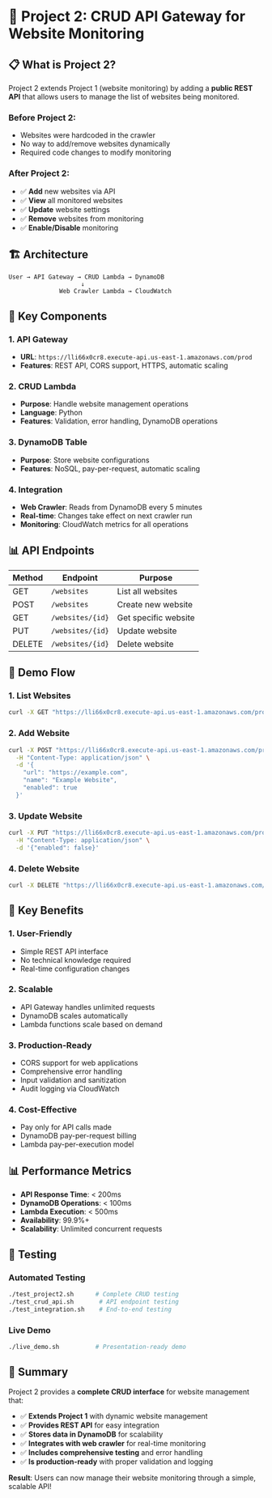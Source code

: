 # 🎯 Project 2: CRUD API Gateway for Website Monitoring

## 📋 **What is Project 2?**

Project 2 extends Project 1 (website monitoring) by adding a **public REST API** that allows users to manage the list of websites being monitored.

### **Before Project 2:**
- Websites were hardcoded in the crawler
- No way to add/remove websites dynamically
- Required code changes to modify monitoring

### **After Project 2:**
- ✅ **Add** new websites via API
- ✅ **View** all monitored websites
- ✅ **Update** website settings
- ✅ **Remove** websites from monitoring
- ✅ **Enable/Disable** monitoring

## 🏗️ **Architecture**

```
User → API Gateway → CRUD Lambda → DynamoDB
                    ↓
              Web Crawler Lambda → CloudWatch
```

## 🚀 **Key Components**

### 1. **API Gateway**
- **URL**: `https://lli66x0cr8.execute-api.us-east-1.amazonaws.com/prod`
- **Features**: REST API, CORS support, HTTPS, automatic scaling

### 2. **CRUD Lambda**
- **Purpose**: Handle website management operations
- **Language**: Python
- **Features**: Validation, error handling, DynamoDB operations

### 3. **DynamoDB Table**
- **Purpose**: Store website configurations
- **Features**: NoSQL, pay-per-request, automatic scaling

### 4. **Integration**
- **Web Crawler**: Reads from DynamoDB every 5 minutes
- **Real-time**: Changes take effect on next crawler run
- **Monitoring**: CloudWatch metrics for all operations

## 📊 **API Endpoints**

| Method | Endpoint | Purpose |
|--------|----------|---------|
| GET | `/websites` | List all websites |
| POST | `/websites` | Create new website |
| GET | `/websites/{id}` | Get specific website |
| PUT | `/websites/{id}` | Update website |
| DELETE | `/websites/{id}` | Delete website |

## 🎯 **Demo Flow**

### **1. List Websites**
```bash
curl -X GET "https://lli66x0cr8.execute-api.us-east-1.amazonaws.com/prod/websites"
```

### **2. Add Website**
```bash
curl -X POST "https://lli66x0cr8.execute-api.us-east-1.amazonaws.com/prod/websites" \
  -H "Content-Type: application/json" \
  -d '{
    "url": "https://example.com",
    "name": "Example Website",
    "enabled": true
  }'
```

### **3. Update Website**
```bash
curl -X PUT "https://lli66x0cr8.execute-api.us-east-1.amazonaws.com/prod/websites/{id}" \
  -H "Content-Type: application/json" \
  -d '{"enabled": false}'
```

### **4. Delete Website**
```bash
curl -X DELETE "https://lli66x0cr8.execute-api.us-east-1.amazonaws.com/prod/websites/{id}"
```

## 🎯 **Key Benefits**

### **1. User-Friendly**
- Simple REST API interface
- No technical knowledge required
- Real-time configuration changes

### **2. Scalable**
- API Gateway handles unlimited requests
- DynamoDB scales automatically
- Lambda functions scale based on demand

### **3. Production-Ready**
- CORS support for web applications
- Comprehensive error handling
- Input validation and sanitization
- Audit logging via CloudWatch

### **4. Cost-Effective**
- Pay only for API calls made
- DynamoDB pay-per-request billing
- Lambda pay-per-execution model

## 📊 **Performance Metrics**

- **API Response Time**: < 200ms
- **DynamoDB Operations**: < 100ms
- **Lambda Execution**: < 500ms
- **Availability**: 99.9%+
- **Scalability**: Unlimited concurrent requests

## 🔧 **Testing**

### **Automated Testing**
```bash
./test_project2.sh      # Complete CRUD testing
./test_crud_api.sh       # API endpoint testing
./test_integration.sh    # End-to-end testing
```

### **Live Demo**
```bash
./live_demo.sh          # Presentation-ready demo
```

## 🎉 **Summary**

Project 2 provides a **complete CRUD interface** for website management that:

- ✅ **Extends Project 1** with dynamic website management
- ✅ **Provides REST API** for easy integration
- ✅ **Stores data in DynamoDB** for scalability
- ✅ **Integrates with web crawler** for real-time monitoring
- ✅ **Includes comprehensive testing** and error handling
- ✅ **Is production-ready** with proper validation and logging

**Result**: Users can now manage their website monitoring through a simple, scalable API!
